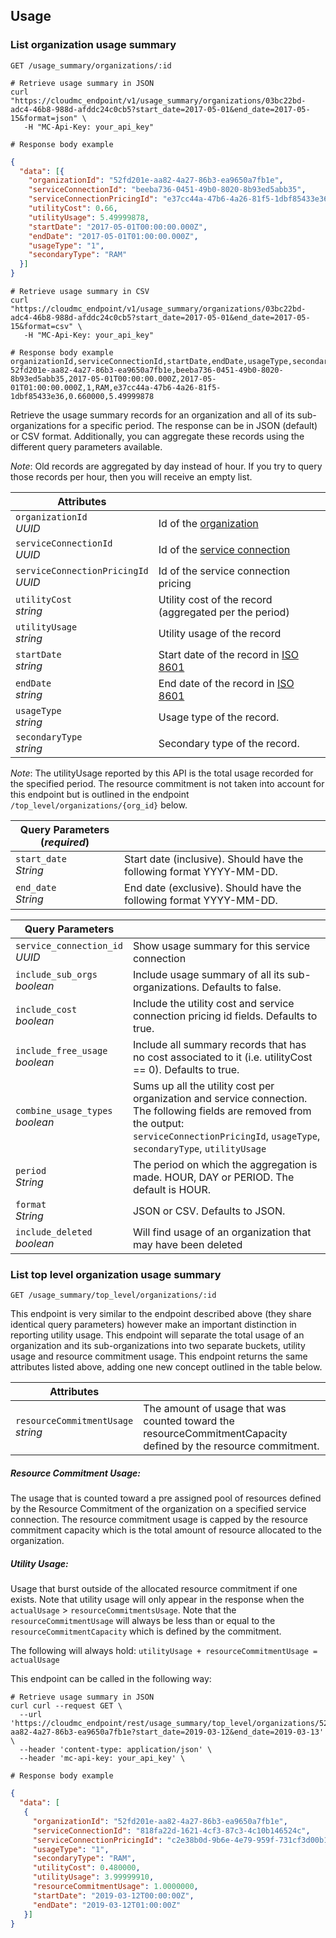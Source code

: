 ## Usage

<!-------------------- LIST USAGE SUMMARY -------------------->

### List organization usage summary

`GET /usage_summary/organizations/:id`

```shell
# Retrieve usage summary in JSON
curl "https://cloudmc_endpoint/v1/usage_summary/organizations/03bc22bd-adc4-46b8-988d-afddc24c0cb5?start_date=2017-05-01&end_date=2017-05-15&format=json" \
   -H "MC-Api-Key: your_api_key"

# Response body example
```
```json
{
  "data": [{
    "organizationId": "52fd201e-aa82-4a27-86b3-ea9650a7fb1e",
    "serviceConnectionId": "beeba736-0451-49b0-8020-8b93ed5abb35",
    "serviceConnectionPricingId": "e37cc44a-47b6-4a26-81f5-1dbf85433e36",
    "utilityCost": 0.66,
    "utilityUsage": 5.49999878,
    "startDate": "2017-05-01T00:00:00.000Z",
    "endDate": "2017-05-01T01:00:00.000Z",
    "usageType": "1",
    "secondaryType": "RAM"
  }]
}
```
```shell
# Retrieve usage summary in CSV
curl "https://cloudmc_endpoint/v1/usage_summary/organizations/03bc22bd-adc4-46b8-988d-afddc24c0cb5?start_date=2017-05-01&end_date=2017-05-15&format=csv" \
   -H "MC-Api-Key: your_api_key"

# Response body example
organizationId,serviceConnectionId,startDate,endDate,usageType,secondaryType,serviceConnectionPricingId,utilityCost,utilityUsage
52fd201e-aa82-4a27-86b3-ea9650a7fb1e,beeba736-0451-49b0-8020-8b93ed5abb35,2017-05-01T00:00:00.000Z,2017-05-01T01:00:00.000Z,1,RAM,e37cc44a-47b6-4a26-81f5-1dbf85433e36,0.660000,5.49999878
```

Retrieve the usage summary records for an organization and all of its sub-organizations for a specific period. The response can be in JSON (default) or CSV format. Additionally, you can aggregate these records using the different query parameters available.

*Note*: Old records are aggregated by day instead of hour. If you try to query those records per hour, then you will receive an empty list.

Attributes | &nbsp;
---- | -----------
`organizationId`<br/>*UUID* | Id of the [organization](#administration-organizations)
`serviceConnectionId`<br/>*UUID* | Id of the [service connection](#administration-service-connections)
`serviceConnectionPricingId`<br/>*UUID* | Id of the service connection pricing
`utilityCost`<br/>*string* | Utility cost of the record (aggregated per the period)
`utilityUsage`<br/>*string* | Utility usage of the record
`startDate`<br/>*string* | Start date of the record in [ISO 8601](https://en.wikipedia.org/wiki/ISO_8601)
`endDate`<br/>*string* | End date of the record in [ISO 8601](https://en.wikipedia.org/wiki/ISO_8601)
`usageType`<br/>*string* | Usage type of the record.
`secondaryType`<br/>*string* | Secondary type of the record.

*Note*: The utilityUsage reported by this API is the total usage recorded for the specified period. The resource commitment is not taken into account for this endpoint but is outlined in the endpoint `/top_level/organizations/{org_id}` below. 

Query Parameters (*required*) | &nbsp;
---------- | -----
`start_date`<br/>*String* | Start date (inclusive). Should have the following format YYYY-MM-DD.
`end_date`<br/>*String* | End date (exclusive). Should have the following format YYYY-MM-DD.

Query Parameters | &nbsp;
---------- | -----
`service_connection_id`<br/>*UUID* | Show usage summary for this service connection
`include_sub_orgs`<br/>*boolean* | Include usage summary of all its sub-organizations. Defaults to false.
`include_cost`<br/>*boolean* | Include the utility cost and service connection pricing id fields. Defaults to true.
`include_free_usage`<br/>*boolean* | Include all summary records that has no cost associated to it (i.e. utilityCost == 0). Defaults to true.
`combine_usage_types`<br/>*boolean* | Sums up all the utility cost per organization and service connection. The following fields are removed from the output: `serviceConnectionPricingId`, `usageType`, `secondaryType`, `utilityUsage`
`period`<br/>*String* | The period on which the aggregation is made. HOUR, DAY or PERIOD. The default is HOUR.
`format`<br/>*String* | JSON or CSV. Defaults to JSON.
`include_deleted`<br/>*boolean* | Will find usage of an organization that may have been deleted

### List top level organization usage summary

`GET /usage_summary/top_level/organizations/:id`<br/>

This endpoint is very similar to the endpoint described above (they share identical query parameters) however make an important distinction in reporting utility usage. This endpoint will separate the total usage of an organization and its sub-organizations into two separate buckets, utility usage and resource commitment usage. This endpoint returns the same attributes listed above, adding one new concept outlined in the table below.

Attributes | &nbsp;
---- | -----------
`resourceCommitmentUsage`<br/>*string* | The amount of usage that was counted toward the resourceCommitmentCapacity defined by the resource commitment.

##### Resource Commitment Usage:
The usage that is counted toward a pre assigned pool of resources defined by the Resource Commitment of the organization on a specified service connection. The resource commitment usage is capped by the resource commitment capacity which is the total amount of resource allocated to the organization.

##### Utility Usage:
Usage that burst outside of the allocated resource commitment if one exists. Note that utility usage will only appear in the response when the `actualUsage` > `resourceCommitmentsUsage`. Note that the `resourceCommitmentUsage` will always be less than or equal to the `resourceCommitmentCapacity` which is defined by the commitment.

The following will always hold:
`utilityUsage + resourceCommitmentUsage = actualUsage`

This endpoint can be called in the following way:

```shell
# Retrieve usage summary in JSON
curl curl --request GET \
  --url 'https://cloudmc_endpoint/rest/usage_summary/top_level/organizations/52fd201e-aa82-4a27-86b3-ea9650a7fb1e?start_date=2019-03-12&end_date=2019-03-13' \
  --header 'content-type: application/json' \
  --header 'mc-api-key: your_api_key' \

# Response body example
```
```json
{
  "data": [
   {
     "organizationId": "52fd201e-aa82-4a27-86b3-ea9650a7fb1e",
     "serviceConnectionId": "818fa22d-1621-4cf3-87c3-4c10b146524c",
     "serviceConnectionPricingId": "c2e38b0d-9b6e-4e79-959f-731cf3d00b1a",
     "usageType": "1",
     "secondaryType": "RAM",
     "utilityCost": 0.480000,
     "utilityUsage": 3.99999910,
     "resourceCommitmentUsage": 1.0000000,
     "startDate": "2019-03-12T00:00:00Z",
     "endDate": "2019-03-12T01:00:00Z"
   }]
}
```
```shell
